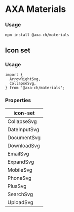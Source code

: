 # AXA Materials

### Usage

`npm install @axa-ch/materials`

## Icon set

### Usage

```
import {
  ArrowRightSvg,
  CollapseSvg,
} from '@axa-ch/materials';
```

### Properties

| icon-set     |
| ------------ |
| CollapseSvg  |
| DateInputSvg |
| DocumentSvg  |
| DownloadSvg  |
| EmailSvg     |
| ExpandSvg    |
| MobileSvg    |
| PhoneSvg     |
| PlusSvg      |
| SearchSvg    |
| UploadSvg    |

